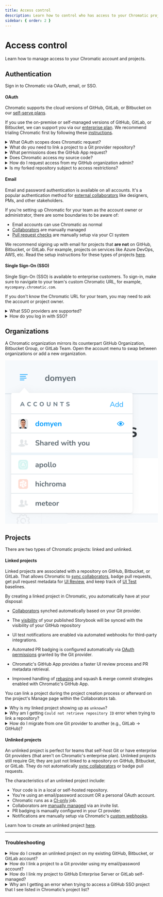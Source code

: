 ```yaml
---
title: Access control
description: Learn how to control who has access to your Chromatic project
sidebar: { order: 2 }
---
```


# Access control

Learn how to manage access to your Chromatic account and projects.

## Authentication

Sign in to Chromatic via OAuth, email, or SSO.

#### OAuth

Chromatic supports the cloud versions of GitHub, GitLab, or Bitbucket on our [self-serve plans](https://www.chromatic.com/pricing).

If you use the on-premise or self-managed versions of GitHub, GitLab, or Bitbucket, we can support you via our [enterprise plan](https://www.chromatic.com/pricing). We recommend trialing Chromatic first by following these [instructions](/docs/faq/chromatic-sso-on-premises-other-git).

<details>
    <summary>What OAuth scopes does Chromatic request?</summary>

Depending on your Git provider, Chromatic will request a set of OAuth scopes when you first sign in. Chromatic uses these permissions to enumerate your list of repositories, set PR statuses, and retrieve users for assignment to review. Chromatic will never read/write source code.

| Git provider                                                                                                                 | OAuth Scopes                                             |
| ---------------------------------------------------------------------------------------------------------------------------- | -------------------------------------------------------- |
| [GitHub](https://developer.github.com/apps/building-oauth-apps/understanding-scopes-for-oauth-apps/#available-scopes)        | `['user:email', 'read:user', 'read:org', 'repo:status']` |
| [GitLab](https://docs.gitlab.com/ee/user/profile/personal_access_tokens.html#limiting-scopes-of-a-personal-access-token)     | `['api']`                                                |
| [Bitbucket](https://confluence.atlassian.com/bitbucket/oauth-on-bitbucket-cloud-238027431.html#OAuthonBitbucketCloud-Scopes) | `['account', 'repository', 'pullrequest', 'webhook']`    |

</details>

<details>
    <summary>What do you need to link a project to a Git provider repository?</summary>

To link a project to a Git provider repository, you need:

- Membership in the organization that owns the repository.
- Write access to the repository, via one of the following roles:

| Git provider                                                                                                                                                                                                 | Role                                  |
| ------------------------------------------------------------------------------------------------------------------------------------------------------------------------------------------------------------ | ------------------------------------- |
| [GitHub](https://docs.github.com/en/organizations/managing-user-access-to-your-organizations-repositories/managing-repository-roles/repository-roles-for-an-organization#repository-roles-for-organizations) | `write`, `maintain`, or `admin`       |
| [GitLab](https://docs.gitlab.com/ee/user/permissions.html#project-members-permissions)                                                                                                                       | `developer`, `maintainer`, or `owner` |
| [Bitbucket](https://support.atlassian.com/bitbucket-cloud/docs/grant-repository-access-to-users-and-groups/)                                                                                                 | `admin`, or `write`                   |

</details>

<details>
    <summary>What permissions does the GitHub App request?</summary>

Chromatic's GitHub App enables [UI Review](/docs/review) for pull requests. We need additional permissions to access pull request information and add PR checks.

- ✅ Read access to metadata
- ✅ Read and write access to checks and pull requests
- ✅ Read access to organization members (for collaborators)
- 🔒 We do not request access to your code

<div class="aside">

ℹ️ We recommend teams create a Chromatic “bot” or IT Service Account user on your Git provider. You can grant write permissions to that account for the repositories you want to link to Chromatic projects. This way, tokens aren’t tied to an individual user. And if a token expires, it’s straightforward for anyone on the team to validate a new one.

</div>

</details>

<details>
  <summary>Does Chromatic access my source code?</summary>

No, Chromatic only uses the static Storybook build or Storybook source code (if the static build is not being used). The static build refers to a static web application that is generated from your Storybook that can be hosted by any web server.

**For unlinked projects:** Chromatic does not have access to your git provider

**For linked projects:** Chromatic requests data from your git provider without accessing your source code.

For GitHub, Chromatic only has access to repository metadata and merge request information.

However, GitLab and Bitbucket don't offer repository metadata and merge request information without full API access. Therefore, Chromatic has permission to access the source code on GitLab, but it doesn't actually access it.

</details>

<details>
    <summary>How do I request access from my GitHub organization admin?</summary>

Chromatic requests the minimum permissions needed to use the tool. With GitHub, we request permissions for "OAuth" and "GitHub app" respectively. This allows organizations to expand permissions incrementally as they use more features.

If your GitHub organization requires an admin to approve apps, you'll need to request access inside of Chromatic and track their status inside of GitHub (below).

1. **Chromatic OAuth app**: Enables GitHub sign-in. Track your access request [here](https://github.com/settings/connections/applications/495b5c3cb5ae140436a0).
2. **Chromatic.com app**: Enables [UI Review](/docs/review). Track your access request [here](https://github.com/apps/chromatic-com).

</details>

<details>
  <summary>Is my forked repository subject to access restrictions?</summary>

When you have a fork of a private organization owned repository, that forked repository is going to be subject to that organization's access restrictions. For example, `org1/my-repo` is the original repository and you fork it to `org2/my-repo`. In this situation, the original repo `org1/my-repo` would need to approve Chromatic's OAuth App on their end. Once they do, you'll be able to use the forked repo `org2/my-repo` with Chromatic.

</details>

#### Email

Email and password authentication is available on all accounts. It's a popular authentication method for [external collaborators](/docs/collaborators#external-collaborators) like designers, PMs, and other stakeholders.

If you're setting up Chromatic for your team as the account owner or administrator, there are some boundaries to be aware of:

- Email accounts can use Chromatic as normal
- [Collaborators](/docs/collaborators) are manually managed
- [Pull request checks](/docs/ci#pull-request-checks) are manually setup via your CI system

We recommend signing up with email for projects that **are not** on GitHub, Bitbucket, or GitLab. For example, projects on services like Azure DevOps, AWS, etc. Read the setup instructions for these types of projects [here](/docs/faq/chromatic-sso-on-premises-other-git).

#### Single Sign-On (SSO)

Single Sign-On (SSO) is available to enterprise customers. To sign-in, make sure to navigate to your team's custom Chromatic URL, for example, `mycompany.chromatic.com`.

If you don't know the Chromatic URL for your team, you may need to ask the account or project owner.

<details>
  <summary>What SSO providers are supported?</summary>

OneLogin, Okta, Google Workspace, PingOne, Keycloak, SimpleSAMLphp-based Identity Providers, and Active Directory Federation Services.

If your provider is not on the list, please reach out to us at support@chromatic.com or use our **in-app chat**, and we will determine if it is possible to integrate with it.

</details>

<details>
  <summary>How do you log in with SSO?</summary>

Once SSO is enabled, you have two primary ways to log in:

1. **Direct subdomain link:** If a subdomain is enabled, the most straightforward method is to use your organization's unique login URL:  `https://{YOUR-SUBDOMAIN}.chromatic.com/start`
2. **SSO provider dashboard:** Simply find and click the Chromatic application tile, and you'll be redirected and logged in automatically.

If you're having trouble logging in:

1. Ensure your user has been provisioned to the Chromatic application within your SSO provider. Confirm your user group has the necessary permissions.
2. Double-check that you are using the correct subdomain in the login URL. It must exactly match the one assigned to your organization.
3. Login issues are often caused by stale cookies or cached data. Try clearing your browser's cache and cookies or using a private/incognito window to log in.
4. If your organization has enabled IP restrictions, ensure you are connected to your corporate network (e.g., via a VPN) as required by your company's policy.

</details>

## Organizations

A Chromatic organization mirrors its counterpart GitHub Organization, Bitbucket Group, or GitLab Team. Open the account menu to swap between organizations or add a new organization.

![Account menu](../../images/account-menu.png)

## Projects

There are two types of Chromatic projects: linked and unlinked.

#### Linked projects

Linked projects are associated with a repository on GitHub, Bitbucket, or GitLab. That allows Chromatic to [sync collaborators](/docs/collaborators#project-collaborators), badge pull requests, get pull request metadata for [UI Review](/docs/review), and keep track of [UI Test](/docs) baselines.

By creating a linked project in Chromatic, you automatically have at your disposal:

- [Collaborators](/docs/collaborators) synched automatically based on your Git provider.

- The [visibility](/docs/collaborators#visibility) of your published Storybook will be synced with the visibility of your GitHub repository

- UI test notifications are enabled via automated webhooks for third-party integrations.

- Automated PR badging is configured automatically via [OAuth permissions](#what-permissions-does-the-github-app-request) granted by the Git provider.

- Chromatic's GitHub App provides a faster UI review process and PR metadata retrieval.

- Improved handling of [rebasing](/docs/branching-and-baselines) and squash & merge commit strategies enabled with Chromatic's GitHub App.

You can link a project during the project creation process or afterward on the project's Manage page within the Collaborators tab.

<details>
<summary>Why is my linked project showing up as <code>unknown</code>?</summary>

If you encounter an `<unknown>` project, this means Chromatic can no longer connect it to your Git repository.

To refresh the Git access token and reconnect the `<unknown>` project, request one of the account owners to log out and log back into Chromatic.

Alternatively, replace the Git token from the `Configure` tab on the `Manage` page of your project.

</details>

<details>
<summary>Why am I getting <code>Could not retrieve repository ID</code> error when trying to link a repository?</summary>

If your project is part of an organization, you need to have [your access request](#how-do-i-request-access-from-my-github-organization-admin) approved by an admin at the organization level.
Approval from a repository-level admin alone will not be sufficient. The actual scopes that Chromatic requires are listed [here](#what-oauth-scopes-does-chromatic-request).

</details>

<details>
<summary>How do I migrate from one Git provider to another (e.g., GitLab → GitHub)?</summary>

**For linked accounts**

To migrate your Chromatic projects to the new Git provider:

1. Connect your user account to the new git provider via the [Profile page](https://www.chromatic.com/profile). Under “Connected accounts,” link your new git provider. Ensure that everyone on your team does the same. _Warning:_ do not disconnect the old git provider yet since you may lose access.
   ![Connect to Git provider](../../images/connect-profile-to-git.png)

1. In the upper-right corner of the dashboard, open the menu and click "Add" to create a new Chromatic organization account for your new Git provider. You'll now see both accounts in that list, each linked to different Git providers.

1. Unlink all existing projects from the old Git provider through the `Manage` tab.
   ![Unlink project](../../images/unlink-project.png)

1. Then link all projects to repositories from the new Git provider. Note that projects will automatically move to the new Chromatic organization level account.

If you have a paid account, use our in-app chat to get in touch, or email us at support@chromatic.com to move your subscription to the new Chromatic entity.

**For unlinked accounts**

Follow steps 1, 3, and 4 from the guide above, but you don't need to create a new Chromatic organization level account.

**Important**

Connecting one Chromatic entity to multiple Git providers is not yet supported.

</details>

#### Unlinked projects

An unlinked project is perfect for teams that self-host Git or have enterprise Git providers (that aren't on Chromatic's enterprise plan). Unlinked projects still require Git; they are just not linked to a repository on GitHub, Bitbucket, or GitLab. They do not automatically [sync collaborators](/docs/collaborators#project-collaborators) or badge pull requests.

The characteristics of an unlinked project include:

- Your code is in a local or self-hosted repository.
- You're using an email/password account OR a personal OAuth account.
- Chromatic runs as a [CI-only](/docs/ci) job.
- Collaborators are [manually managed](/docs/collaborators#external-collaborators) via an invite list.
- PR badging is manually configured in your CI provider.
- Notifications are manually setup via Chromatic's [custom webhooks](/docs/integrations#custom-webhooks).

Learn how to create an unlinked project [here](/docs/faq/chromatic-sso-on-premises-other-git).

---

### Troubleshooting

<details>
<summary>How do I create an unlinked project on my existing GitHub, Bitbucket, or GitLab account?</summary>

- ❌ You can't create unlinked projects on GitHub org, Bitbucket workspace, or GitLab group connected accounts.
- ✅ You can create unlinked projects on personal GitHub, Bitbucket, or GitLab accounts.
- ✅ You can create unlinked projects on email/password accounts.

If your account is currently connected to a GitHub org, Bitbucket workspace, or GitLab group, you'll need to create a new email/password account to set up an unlinked project. Your teammates can access this account by sharing credentials (for example, with a password manager).

To share billing between an existing connected account and an email/password account, message us via in-app chat.

</details>

<details>
<summary>How do I link a project to a Git provider using my email/password account?</summary>

Email accounts are not connected to a Git provider by default. This means you can only create [unlinked projects](#unlinked-projects).

Follow these instructions to link your project to a Git provider:

1. Go to your profile (`/profile`) and connect to your Git provider.
2. Go to the project's Manage page » Collaborate tab.
3. Click to "sync collaborators with a Git repository".

This connects your Chromatic email/password account with your Git provider account, allowing you to set up a [linked project](#linked-projects).

Note: Your personal account must have access to the repository in order to connect in Chromatic. You may need to ask an administrator to grant you additional permissions.

</details>
<details>
<summary>How do I link my project to GitHub Enterprise Server or GitLab self-managed?</summary>

For Enterprise plans, we support connecting on-premise versions of GitHub Enterprise and GitLab. Please reach out to us via Support to get access.

You also need to have some information from your Git Provider setup ready

1. The URL to your Git Provider (e.g. https://chromatic.github.com, https://gitlab.custom.com)
2. The Name of Your Repository (e.g. chromatic/ux)
3. Access Token (See docs for [GitHub](https://docs.github.com/en/authentication/keeping-your-account-and-data-secure/managing-your-personal-access-tokens) and [GitLab](https://docs.gitlab.com/ee/user/project/settings/project_access_tokens.html))

Depending on your Git Provider, the relevant docs for creating an access token can be found below. When you create your token, please ensure that you enable the proper scopes.

| Git provider | Permission Scopes                                        |
| ------------ | -------------------------------------------------------- |
| GitHub       | `['user:email', 'read:user', 'read:org', 'repo:status']` |
| GitLab       | `['api']`                                                |

Once you have access and the prerequisite details, follow these instructions to link your project to GitHub Enterprise Server or GitLab self-managed:

1. Go to the manage (`/manage`) page for the app that you want to connect.
2. Click the Configure tab.
3. In the Connected Application section, find the "Sync project with a Git repository" area and click "Add on-prem Git Provider" to enter the details for your repository.
</details>

<details>
<summary>Why am I getting an error when trying to access a GitHub SSO project that I see listed in Chromatic’s project list?</summary>

This error can occur when Chromatic isn’t authorized for a GitHub organization that has SSO/SAML also configured. In order to grant access to a project, Chromatic uses that project’s token and your account’s GitHub token. During the login process for Chromatic you authenticate with GitHub and will be presented with a prompt inside of GitHub to authorize Chromatic for use in your organization.

You must click the **Authorize** button. If you don’t click the **Authorize** button, but instead click the **Continue** button, you will not be able to access the project in Chromatic. If the person that set up the project previously logged into Chromatic with their GitHub credential but never authorized Chromatic for their organization, their teammates will also encounter this issue.

</details>
